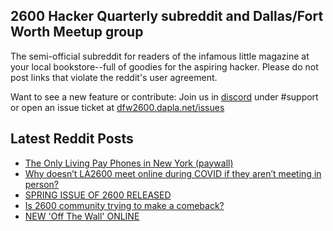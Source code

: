 ## 2600 Hacker Quarterly subreddit and Dallas/Fort Worth Meetup group
The semi-official subreddit for readers of the infamous little magazine at your local bookstore--full of goodies for the aspiring hacker. Please do not post links that violate the reddit's user agreement.

Want to see a new feature or contribute: 
Join us in [discord](https://dfw2600.dapla.net/chat) under #support or open an issue ticket at [dfw2600.dapla.net/issues](https://dfw2600.dapla.net/issues)

## Latest Reddit Posts
<!-- BLOG-POST-LIST:START -->
- [The Only Living Pay Phones in New York (paywall)](https://www.reddit.com/r/2600/comments/uzecvc/the_only_living_pay_phones_in_new_york_paywall/)
- [Why doesn’t LA2600 meet online during COVID if they aren’t meeting in person?](https://www.reddit.com/r/2600/comments/uxubfr/why_doesnt_la2600_meet_online_during_covid_if/)
- [SPRING ISSUE OF 2600 RELEASED](https://2600.com/content/spring-issue-2600-released-15)
- [Is 2600 community trying to make a comeback?](https://www.reddit.com/r/2600/comments/ux8ruf/is_2600_community_trying_to_make_a_comeback/)
- [NEW 'Off The Wall' ONLINE](https://2600.com/wall/24-05-2022)
<!-- BLOG-POST-LIST:END -->
